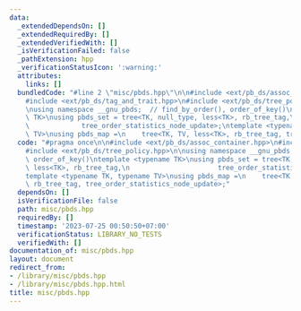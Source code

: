 ```yaml
---
data:
  _extendedDependsOn: []
  _extendedRequiredBy: []
  _extendedVerifiedWith: []
  _isVerificationFailed: false
  _pathExtension: hpp
  _verificationStatusIcon: ':warning:'
  attributes:
    links: []
  bundledCode: "#line 2 \"misc/pbds.hpp\"\n\n#include <ext/pb_ds/assoc_container.hpp>\n\
    #include <ext/pb_ds/tag_and_trait.hpp>\n#include <ext/pb_ds/tree_policy.hpp>\n\
    \nusing namespace __gnu_pbds;  // find_by_order(), order_of_key()\ntemplate <typename\
    \ TK>\nusing pbds_set = tree<TK, null_type, less<TK>, rb_tree_tag,\n         \
    \             tree_order_statistics_node_update>;\ntemplate <typename TK, typename\
    \ TV>\nusing pbds_map =\n    tree<TK, TV, less<TK>, rb_tree_tag, tree_order_statistics_node_update>;\n"
  code: "#pragma once\n\n#include <ext/pb_ds/assoc_container.hpp>\n#include <ext/pb_ds/tag_and_trait.hpp>\n\
    #include <ext/pb_ds/tree_policy.hpp>\n\nusing namespace __gnu_pbds;  // find_by_order(),\
    \ order_of_key()\ntemplate <typename TK>\nusing pbds_set = tree<TK, null_type,\
    \ less<TK>, rb_tree_tag,\n                      tree_order_statistics_node_update>;\n\
    template <typename TK, typename TV>\nusing pbds_map =\n    tree<TK, TV, less<TK>,\
    \ rb_tree_tag, tree_order_statistics_node_update>;"
  dependsOn: []
  isVerificationFile: false
  path: misc/pbds.hpp
  requiredBy: []
  timestamp: '2023-07-25 00:50:50+07:00'
  verificationStatus: LIBRARY_NO_TESTS
  verifiedWith: []
documentation_of: misc/pbds.hpp
layout: document
redirect_from:
- /library/misc/pbds.hpp
- /library/misc/pbds.hpp.html
title: misc/pbds.hpp
---
```

